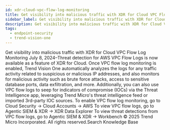 ```yaml
---
id: xdr-cloud-vpc-flow-log-monitoring
title: Get visibility into malicious traffic with XDR for Cloud VPC Flow Log Monitoring
sidebar_label: Get visibility into malicious traffic with XDR for Cloud VPC Flow Log Monitoring
description: Get visibility into malicious traffic with XDR for Cloud VPC Flow Log Monitoring
tags:
  - endpoint-security
  - trend-vision-one
---
```


 Get visibility into malicious traffic with XDR for Cloud VPC Flow Log Monitoring July 8, 2024–Threat detection for AWS VPC Flow Logs is now available as a feature of XDR for Cloud. Once VPC flow log monitoring is enabled, Trend Vision One automatically analyzes the logs for any traffic activity related to suspicious or malicious IP addresses, and also monitors for malicious activity such as brute force attacks, access to sensitive database ports, data exfiltration, and more. Additionally, you can also use VPC flow logs to seep for indicators of compromise (IOCs) via the Threat Intelligence app, leveraging Trend Micro's threat intelligence feed or imported 3rd-party IOC sources. To enable VPC flow log monitoring, go to Cloud Security → Cloud Accounts → AWS To view VPC flow logs, go to Agentic SIEM & XDR → XDR Data Explorer To view threat detections from VPC flow logs, go to Agentic SIEM & XDR → Workbench © 2025 Trend Micro Incorporated. All rights reserved.Search Knowledge Base